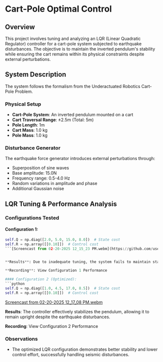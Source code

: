 # Cart-Pole Optimal Control

## Overview

This project involves tuning and analyzing an LQR (Linear Quadratic Regulator) controller for a cart-pole system subjected to earthquake disturbances. The objective is to maintain the inverted pendulum's stability while ensuring the cart remains within its physical constraints despite external perturbations.

## System Description

The system follows the formalism from the Underactuated Robotics Cart-Pole Problem.

### Physical Setup

- **Cart-Pole System**: An inverted pendulum mounted on a cart
- **Cart Traversal Range**: ±2.5m (Total: 5m)
- **Pole Length**: 1m
- **Cart Mass**: 1.0 kg
- **Pole Mass**: 1.0 kg

### Disturbance Generator

The earthquake force generator introduces external perturbations through:

- Superposition of sine waves
- Base amplitude: 15.0N
- Frequency range: 0.5-4.0 Hz
- Random variations in amplitude and phase
- Additional Gaussian noise

## LQR Tuning & Performance Analysis

### Configurations Tested

#### Configuration 1:
```python
self.Q = np.diag([2.0, 5.0, 15.0, 8.0])  # State cost
self.R = np.array([[0.10]])  # Control cost
```[Screencast from 02-20-2025 12_15_23 PM.webm](https://github.com/user-attachments/assets/1e1e1ccc-deb4-45e6-97c7-3b11f1470d0f)


**Results**: Due to inadequate tuning, the system fails to maintain stability, and the pendulum falls after 15 seconds.

**Recording**: View Configuration 1 Performance

#### Configuration 2 (Optimized):
```python
self.Q = np.diag([1.0, 4.5, 17.0, 8.5])  # State cost
self.R = np.array([[0.10]])  # Control cost
```
[Screencast from 02-20-2025 12_17_08 PM.webm](https://github.com/user-attachments/assets/cde72b1c-49f1-4fa4-adb6-99dca2ce3684)

**Results**: The controller effectively stabilizes the pendulum, allowing it to remain upright despite the earthquake disturbances.

**Recording**: View Configuration 2 Performance

### Observations

- The optimized LQR configuration demonstrates better stability and lower control effort, successfully handling seismic disturbances.
